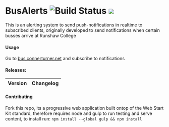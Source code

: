 # BusAlerts ![Build Status](https://travis-ci.com/connerturner/BusAlerts.svg?token=KtJesj9V6hiqZUPPS2J4&branch=master) ![](https://img.shields.io/badge/Project%20Status-not%20finished-red.svg)

This is an alerting system to send push-notifications in realtime to subscribed clients, originally developed to send notifications when certain busses arrive at Runshaw College

#### Usage
Go to [bus.connerturner.net](http://bus.connerturner.net) and subscribe to notifications

#### Releases:
Version | Changelog |
:---:|:---:|

#### Contributing
Fork this repo, its a progressive web application built ontop of the Web Start Kit standard, therefore requires node and gulp to run testing and serve content, to install run:
`npm install --global gulp && npm install`
